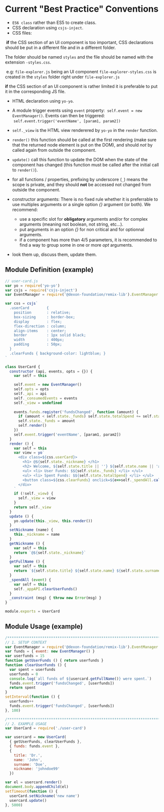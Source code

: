 # Current "Best Practice" Conventions

- `ES6 class` rather than ES5 to create class.
- CSS declaration using `csjs-inject`.
- CSS files: 

  **if** the CSS section of an UI component is too important, CSS declarations should be put in a different file and in a different folder.
  
  The folder should be named `styles` and the file should be named with the extension `-styles.css`.
  
  e.g: `file-explorer.js` being an UI component `file-explorer-styles.css` is created in the `styles` folder right under `file-explorer.js`

  **if** the CSS section of an UI component is rather limited it is preferable to put it in the corresponding JS file.
  
- HTML declaration using `yo-yo`.

- A module trigger events using `event` property:
  `self.event = new EventManager()`. 
  Events can then be triggered:
  `self.event.trigger('eventName', [param1, param2])`
- `self._view` is the HTML view renderered by `yo-yo` in the `render` function.
- `render()` this function should be called at the first rendering (make sure that the returned node element is put on the DOM), and should *not* by called again from outside the component.
- `update()` call this function to update the DOM when the state of the component has changed (this function must be called after the initial call to `render()`).
- for all functions / properties, prefixing by underscore (`_`) means the scope is private, and they should **not** be accessed not changed from outside the component.
- constructor arguments: There is no fixed rule whether it is preferrable to use multiples arguments or a single option *{}* argument (or both).
  We recommend: 
    - use a specific slot for **obligatory** arguments and/or for complex arguments (meaning not boolean, not string, etc...).
    - put arguments in an option *{}* for non critical and for optionnal arguments.
    - if a component has more than 4/5 parameters, it is recommended to find a way to group some in one or more *opt* arguments.
  
- look them up, discuss them, update them.
    
## Module Definition (example)
```js
// user-card.js
var yo = require('yo-yo')
var csjs = require('csjs-inject')
var EventManager = require('@dexon-foundation/remix-lib').EventManager

var css = csjs`
  .userCard        {
    position       : relative;
    box-sizing     : border-box;
    display        : flex;
    flex-direction : column;
    align-items    : center;
    border         : 1px solid black;
    width          : 400px;
    padding        : 50px;  
  }
  .clearFunds { background-color: lightblue; }
`

class UserCard {
  constructor (api, events, opts = {}) {
    var self = this

    self.event = new EventManager()
    self.opts = opts
    self._api = api
    self._consumedEvents = events
    self._view = undefined
    
    events.funds.register('fundsChanged', function (amount) {
      if (amount < self.state._funds) self.state.totalSpend += self.state._funds - amount
      self.state._funds = amount
      self.render()
    })
    self.event.trigger('eventName', [param1, param2])
  }
  render () {
    var self = this
    var view = yo`
      <div class=${css.userCard}>
        <h1> @${self.state._nickname} </h1>
        <h2> Welcome, ${self.state.title || ''} ${self.state.name || 'anonymous'} ${self.state.surname} </h2>
        <ul> <li> User Funds: $${self.state._funds} </li> </ul>
        <ul> <li> Spent Funds: $${self.state.totalSpend} </li> </ul>
        <button class=${css.clearFunds} onclick=${e=>self._spendAll.call(self, e)}> spend all funds </button>
      </div>
    `
    if (!self._view) {
      self._view = view
    }
    return self._view
  }
  update () {
    yo.update(this._view, this.render())
  }
  setNickname (name) {
    this._nickname = name
  }
  getNickname () {
    var self = this
    return `@${self.state._nickname}`
  }
  getFullName () {
    var self = this
    return `${self.state.title} ${self.state.name} ${self.state.surname}`
  }
  _spendAll (event) {
    var self = this
    self._appAPI.clearUserFunds()
  }
  _constraint (msg) { throw new Error(msg) }
}

module.exports = UserCard
```
## Module Usage (example)
```js
/*****************************************************************************/
// 1. SETUP CONTEXT
var EventManager = require('@dexon-foundation/remix-lib').EventManager
var funds = { event: new EventManager() }
var userfunds = 15
function getUserFunds () { return userfunds }
function clearUserFunds () {
  var spent = userfunds
  userfunds = 0
  console.log(`all funds of ${usercard.getFullName()} were spent.`)
  funds.event.trigger('fundsChanged', [userfunds])
  return spent
}
setInterval(function () {
  userfunds++
  funds.event.trigger('fundsChanged', [userfunds])
}, 100)

/*****************************************************************************/
// 2. EXAMPLE USAGE
var UserCard = require('./user-card')

var usercard = new UserCard(
  { getUserFunds, clearUserFunds }, 
  { funds: funds.event },
  {
    title: 'Dr.',
    name: 'John',
    surname: 'Doe',
    nickname: 'johndoe99'
  })

var el = usercard.render()
document.body.appendChild(el)
setTimeout(function () {
  userCard.setNickname('new name') 
  usercard.update()
}, 5000)
```
